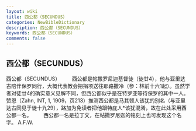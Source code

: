 ```yaml
---
layout: wiki
title: 西公都（SECUNDUS）
categories: NewBibleDictionary
description: 西公都（SECUNDUS）
keywords: 西公都（SECUNDUS）
comments: false
---
```


## 西公都（SECUNDUS）



西公都（SECUNDUS）
　　西公都是帖撒罗尼迦基督徒（徒廿4），他与亚里达古陪伴保罗同行，大概代表教会把捐项送往耶路撒冷（参：林前十六1起）。虽然学者对徒廿4的确实意义见解不同，但西公都似乎是在特罗亚等待保罗的其中一人。赞恩（Zahn, INT, 1, 1909，页213）推测西公都是马其顿人该犹的别名（与亚里达古同见于徒十九29），路加为免读者把他跟特庇人*该犹混淆，故在此处采用西公都一名。
　　西公都一名是拉丁文，在帖撒罗尼迦的铭刻上也可发现这个名字。
A.F.W.




